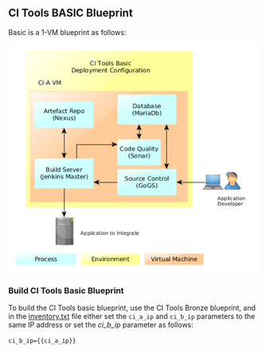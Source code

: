 ## CI Tools BASIC Blueprint

Basic is a 1-VM blueprint as follows:

![CITOOLS Basic Blueprint](../../docs/ci-basic.png)

### Build CI Tools Basic Blueprint

To build the CI Tools basic blueprint, use the CI Tools Bronze blueprint, and in the [inventory.txt](../bonze/inventory.txt) file either set the `ci_a_ip` and `ci_b_ip` parameters to the same IP address or set the *ci_b_ip* parameter as follows:

 `ci_b_ip={{ci_a_ip}}`
